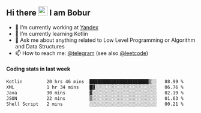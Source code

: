 ## Hi there <img src="https://media.giphy.com/media/hvRJCLFzcasrR4ia7z/giphy.gif" width="25px" height="25px"> I am Bobur

- 💼 I’m currently working at [Yandex](https://yandex.ru/)
- 🌱 I’m currently learning Kotlin
- 💬 Ask me about anything related to Low Level Programming or Algorithm and Data Structures
- 📫 How to reach me: [@telegram](https://t.me/octoant) (see also [@leetcode](https://leetcode.com/octoant/))    

#### Coding stats in last week

<!--START_SECTION:waka-->

```txt
Kotlin         20 hrs 46 mins  ██████████████████████▒░░   88.99 %
XML            1 hr 34 mins    █▓░░░░░░░░░░░░░░░░░░░░░░░   06.76 %
Java           30 mins         ▓░░░░░░░░░░░░░░░░░░░░░░░░   02.19 %
JSON           22 mins         ▒░░░░░░░░░░░░░░░░░░░░░░░░   01.63 %
Shell Script   2 mins          ░░░░░░░░░░░░░░░░░░░░░░░░░   00.21 %
```

<!--END_SECTION:waka-->

